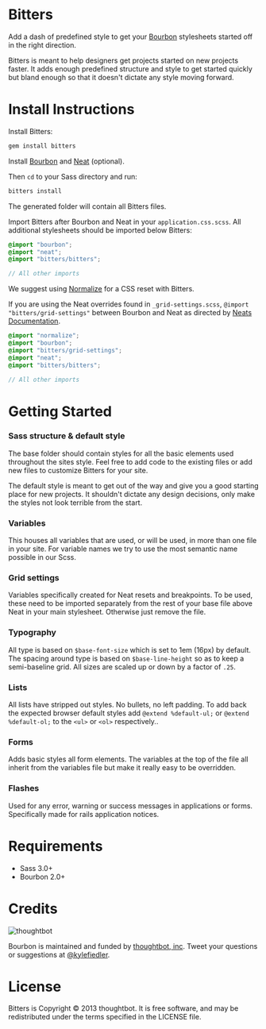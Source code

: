 Bitters
===
Add a dash of predefined style to get your [Bourbon](http://bourbon.io) stylesheets started off in the right direction.

Bitters is meant to help designers get projects started on new projects faster. It adds enough predefined structure and style to get started quickly but bland enough so that it doesn't dictate any style moving forward.

Install Instructions
===
Install Bitters:

```bash
gem install bitters
```

Install [Bourbon](https://github.com/thoughtbot/bourbon#install-for-rails-31) and [Neat](https://github.com/thoughtbot/neat#install-instructions) (optional).

Then `cd` to your Sass directory and run:

```bash
bitters install
```

The generated folder will contain all Bitters files.

Import Bitters after Bourbon and Neat in your `application.css.scss`. All additional stylesheets should be imported below Bitters:

```scss
@import "bourbon";
@import "neat";
@import "bitters/bitters";

// All other imports
```

We suggest using [Normalize](http://necolas.github.io/normalize.css/) for a CSS reset with Bitters.

If you are using the Neat overrides found in `_grid-settings.scss`, `@import "bitters/grid-settings"` between Bourbon and Neat as directed by [Neats Documentation](https://github.com/thoughtbot/neat#getting-started).

```scss
@import "normalize";
@import "bourbon";
@import "bitters/grid-settings";
@import "neat";
@import "bitters/bitters";

// All other imports
```

Getting Started
===

### Sass structure & default style
The base folder should contain styles for all the basic elements used throughout the sites style. Feel free to add code to the existing files or add new files to customize Bitters for your site.

The default style is meant to get out of the way and give you a good starting place for new projects. It shouldn't dictate any design decisions, only make the styles not look terrible from the start.

### Variables
This houses all variables that are used, or will be used, in more than one file in your site. For variable names we try to use the most semantic name possible in our Scss.

### Grid settings
Variables specifically created for Neat resets and breakpoints. To be used, these need to be imported separately from the rest of your base file above Neat in your main stylesheet. Otherwise just remove the file.

### Typography
All type is based on `$base-font-size` which is set to 1em (16px) by default. The spacing around type is based on `$base-line-height` so as to keep a semi-baseline grid. All sizes are scaled up or down by a factor of `.25`.

### Lists
All lists have stripped out styles. No bullets, no left padding. To add back the expected browser default styles add `@extend %default-ul;` or `@extend %default-ol;` to the `<ul>` or `<ol>` respectively..

### Forms
Adds basic styles all form elements. The variables at the top of the file all inherit from the variables file but make it really easy to be overridden.

### Flashes
Used for any error, warning or success messages in applications or forms. Specifically made for rails application notices.

Requirements
===
- Sass 3.0+
- Bourbon 2.0+

Credits
===

![thoughtbot](http://thoughtbot.com/images/tm/logo.png)

Bourbon is maintained and funded by [thoughtbot, inc](http://thoughtbot.com/community). Tweet your questions or suggestions at [@kylefiedler](https://twitter.com/kylefiedler).

License
===

Bitters is Copyright © 2013 thoughtbot. It is free software, and may be redistributed under the terms specified in the LICENSE file.
